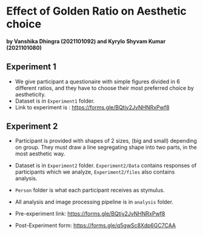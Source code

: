# Effect of Golden Ratio on Aesthetic choice
#### by Vanshika Dhingra (2021101092) and Kyrylo Shyvam Kumar (2021101080)


## Experiment 1
* We give participant a questionaire with simple figures divided in 6 different ratios, and they have to choose 
their most preferred choice by aestheticity.
* Dataset is in `Experiment1` folder.
* Link to experiment is : https://forms.gle/BQtiy2JvNHNRxPwf8

## Experiment 2
* Participant is provided with shapes of 2 sizes, (big and small) depending on group. They must draw a line segregating
shape into two parts, in the most aesthetic way.
* Dataset is in `Experiment2` folder. `Experiment2/Data` contains responses of participants which we analyze, `Experiment2/files` also contains
analysis.

* `Person` folder is what each participant receives as stymulus.
* All analysis and image processing pipeline is in `analysis` folder.
* Pre-experiment link: https://forms.gle/BQtiy2JvNHNRxPwf8
* Post-Experiment form: https://forms.gle/q5gwSc8Xdp6GC7CAA
